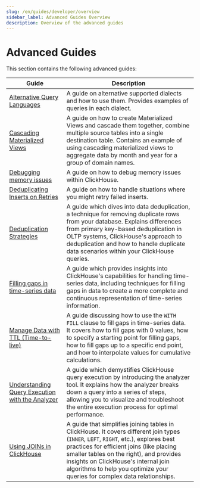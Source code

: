 ```yaml
---
slug: /en/guides/developer/overview
sidebar_label: Advanced Guides Overview
description: Overview of the advanced guides
---
```


# Advanced Guides

This section contains the following advanced guides:

| Guide                                                                                                                  | Description                                                                                                                                                                                                                                                                                                                                    |
|------------------------------------------------------------------------------------------------------------------------|------------------------------------------------------------------------------------------------------------------------------------------------------------------------------------------------------------------------------------------------------------------------------------------------------------------------------------------------|
| [Alternative Query Languages](../developer/alternative-query-languages)                                         | A guide on alternative supported dialects and how to use them. Provides examples of queries in each dialect.                                                                                                                                                                                                                                   |
| [Cascading Materialized Views](../developer/cascading-materialized-views)                                       | A guide on how to create Materialized Views and cascade them together, combine multiple source tables into a single destination table. Contains an example of using cascading materialized views to aggregate data by month and year for a group of domain names.                                                                              |
| [Debugging memory issues](../developer/debugging-memory-issues)                                                 | A guide on how to debug memory issues within ClickHouse.                                                                                                                                                                                                                                                                                       |
| [Deduplicating Inserts on Retries](../developer/deduplicating-inserts-on-retries)                               | A guide on how to handle situations where you might retry failed inserts.                                                                                                                                                                                                                                                                      |
| [Deduplication Strategies](../developer/deduplication)                                                          | A guide which dives into data deduplication, a technique for removing duplicate rows from your database. Explains differences from primary key-based deduplication in OLTP systems, ClickHouse's approach to deduplication and how to handle duplicate data scenarios within your ClickHouse queries.                                          |
| [Filling gaps in time-series data](../developer/time-series-filling-gaps)                                       | A guide which provides insights into ClickHouse's capabilities for handling time-series data, including techniques for filling gaps in data to create a more complete and continuous representation of time-series information.                                                                                                                |
| [Manage Data with TTL (Time-to-live)](../developer/ttl)                                                         | A guide discussing how to use the `WITH FILL` clause to fill gaps in time-series data. It covers how to fill gaps with 0 values, how to specify a starting point for filling gaps, how to fill gaps up to a specific end point, and how to interpolate values for cumulative calculations.                                                     |
| [Understanding Query Execution with the Analyzer](../developer/understanding-query-execution-with-the-analyzer) | A guide which demystifies ClickHouse query execution by introducing the analyzer tool. It explains how the analyzer breaks down a query into a series of steps, allowing you to visualize and troubleshoot the entire execution process for optimal performance.                                                                               |
| [Using JOINs in ClickHouse](../joining-tables)                                                                  | A guide that simplifies joining tables in ClickHouse. It covers different join types (`INNER`, `LEFT`, `RIGHT`, etc.), explores best practices for efficient joins (like placing smaller tables on the right), and provides insights on ClickHouse's internal join algorithms to help you optimize your queries for complex data relationships. |
